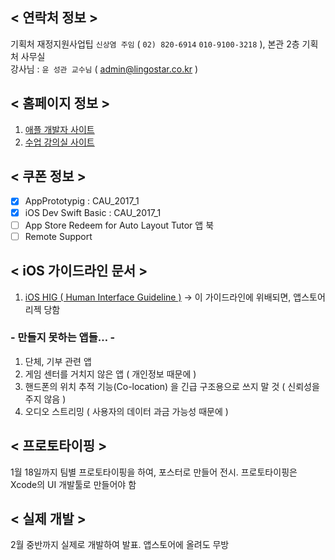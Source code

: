 ## < 연락처 정보 >
기획처 재정지원사업팁 `신상염 주임`  ( `02) 820-6914` `010-9100-3218` ), 본관 2층 기획처 사무실  
강사님 : `윤 성관 교수님` ( admin@lingostar.co.kr ) 

## < 홈페이지 정보 >
1. [애플 개발자 사이트](https://developer.apple.com/)
2. [수업 강의실 사이트](http://schoology.com/)

## < 쿠폰 정보 >
- [x] AppPrototypig : CAU_2017_1
- [x] iOS Dev Swift Basic : CAU_2017_1
- [ ] App Store Redeem for Auto Layout Tutor 앱 북
- [ ] Remote Support

## < iOS 가이드라인 문서 >
1. [iOS HIG ( Human Interface Guideline )](https://developer.apple.com/ios/human-interface-guidelines/overview/design-principles/) -> 이 가이드라인에 위배되면, 앱스토어 리젝 당함

### - 만들지 못하는 앱들… -
1. 단체, 기부 관련 앱
2. 게임 센터를 거치지 않은 앱 ( 개인정보 때문에 )
3. 핸드폰의 위치 추적 기능(Co-location) 을 긴급 구조용으로 쓰지 말 것 ( 신뢰성을 주지 않음 )
4. 오디오 스트리밍 ( 사용자의 데이터 과금 가능성 때문에 )

## < 프로토타이핑 >
1월 18일까지 팀별 프로토타이핑을 하여, 포스터로 만들어 전시. 
프로토타이핑은 Xcode의 UI 개발툴로 만들어야 함

## < 실제 개발 >
2월 중반까지 실제로 개발하여 발표. 
앱스토어에 올려도 무방